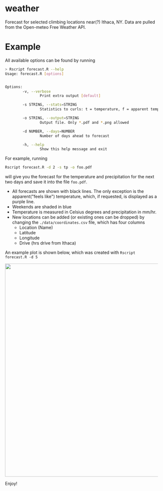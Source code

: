 # weather

Forecast for selected climbing locations near(?) Ithaca, NY. Data are pulled from the Open-meteo Free Weather API. 

# Example

All available options can be found by running
```bash
> Rscript forecast.R --help
Usage: forecast.R [options]


Options:
        -v, --verbose
                Print extra output [default]

        -s STRING, --stats=STRING
                Statistics to curls: t = temperature, f = apparent temperature, p = precipitation, r = precipitation prob., h = relative humidity

        -o STRING, --output=STRING
                Output file. Only *.pdf and *.png allowed

        -d NUMBER, --days=NUMBER
                Number of days ahead to forecast

        -h, --help
                Show this help message and exit
```
For example, running
```bash
Rscript forecast.R -d 2 -s tp -o foo.pdf
```
will give you the forecast for the temperature and precipitation for the next two days and save it into the file `foo.pdf`.

- All forecasts are shown with black lines. The only exception is the apparent("feels like") temperature, which, if requested, is displayed as a purple line.
- Weekends are shaded in blue
- Temperature is measured in Celsius degrees and precipitation in mm/hr.
- New locations can be added (or existing ones can be dropped) by changing the `./data/coordinates.csv` file, which has four columns
    - Location (Name)
    - Latitude
    - Longitude
    - Drive (hrs drive from Ithaca)

An example plot is shown below, which was created with `Rscript forecast.R -d 5`

<p align="center">
<img src="forecast.png" width="700" />
</p>

Enjoy!